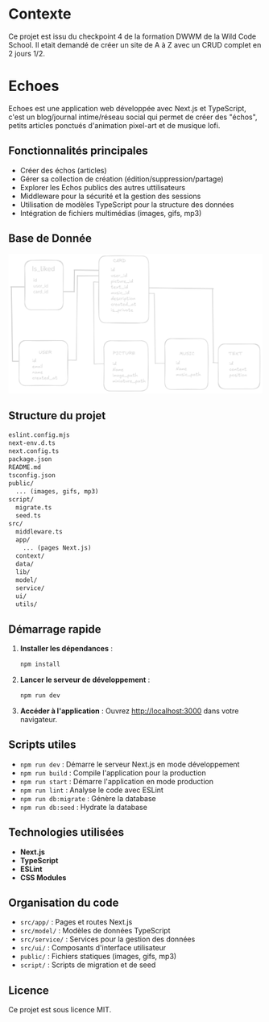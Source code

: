 # Contexte

Ce projet est issu du checkpoint 4 de la formation DWWM de la Wild Code School. Il etait demandé de créer un site de A à Z avec un CRUD complet en 2 jours 1/2.

# Echoes

Echoes est une application web développée avec Next.js et TypeScript, c'est un blog/journal intime/réseau social qui permet de créer des "échos", petits articles ponctués d'animation pixel-art et de musique lofi.

## Fonctionnalités principales

- Créer des échos (articles)
- Gérer sa collection de création (édition/suppression/partage)
- Explorer les Echos publics des autres uttilisateurs
- Middleware pour la sécurité et la gestion des sessions
- Utilisation de modèles TypeScript pour la structure des données
- Intégration de fichiers multimédias (images, gifs, mp3)

## Base de Donnée

![Screenshot](public/EchoesBDD.png)

## Structure du projet

```
eslint.config.mjs
next-env.d.ts
next.config.ts
package.json
README.md
tsconfig.json
public/
  ... (images, gifs, mp3)
script/
  migrate.ts
  seed.ts
src/
  middleware.ts
  app/
    ... (pages Next.js)
  context/
  data/
  lib/
  model/
  service/
  ui/
  utils/
```

## Démarrage rapide

1. **Installer les dépendances** :
   ```bash
   npm install
   ```
2. **Lancer le serveur de développement** :
   ```bash
   npm run dev
   ```
3. **Accéder à l'application** :
   Ouvrez [http://localhost:3000](http://localhost:3000) dans votre navigateur.

## Scripts utiles

- `npm run dev` : Démarre le serveur Next.js en mode développement
- `npm run build` : Compile l'application pour la production
- `npm run start` : Démarre l'application en mode production
- `npm run lint` : Analyse le code avec ESLint
- `npm run db:migrate` : Génère la database
- `npm run db:seed` : Hydrate la database

## Technologies utilisées

- **Next.js**
- **TypeScript**
- **ESLint**
- **CSS Modules**

## Organisation du code

- `src/app/` : Pages et routes Next.js
- `src/model/` : Modèles de données TypeScript
- `src/service/` : Services pour la gestion des données
- `src/ui/` : Composants d'interface utilisateur
- `public/` : Fichiers statiques (images, gifs, mp3)
- `script/` : Scripts de migration et de seed

## Licence

Ce projet est sous licence MIT.
